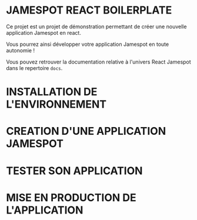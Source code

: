 # JAMESPOT REACT BOILERPLATE

Ce projet est un projet de démonstration permettant de créer une nouvelle application Jamespot en react.

Vous pourrez ainsi développer votre application Jamespot en toute autonomie !

Vous pouvez retrouver la documentation relative à l'univers React Jamespot dans le repertoire `docs`.

# INSTALLATION DE L'ENVIRONNEMENT

<!-- Procédure complète d'installation et de lancement :
[docs/setup-and-run-locally.md](docs/setup-and-run-locally.md)

Procédure de build en production voir : 
[docs/build-steps/README.md](docs/build-steps/README.md)

Diagrammes expliquant le projet ici : [docs/diagrams](docs/diagrams) -->

# CREATION D'UNE APPLICATION JAMESPOT

# TESTER SON APPLICATION

# MISE EN PRODUCTION DE L'APPLICATION
